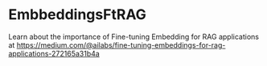 # EmbbeddingsFtRAG

Learn about the importance of Fine-tuning Embedding for RAG applications at 
https://medium.com/@ailabs/fine-tuning-embeddings-for-rag-applications-272165a31b4a


 
